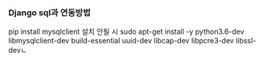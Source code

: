 ### Django sql과 연동방법

pip install mysqlclient
설치 안될 시
sudo apt-get install -y python3.6-dev libmysqlclient-dev build-essential uuid-dev libcap-dev libpcre3-dev libssl-devㄴ
<!--stackedit_data:
eyJoaXN0b3J5IjpbODMwNzQ0Nzc5XX0=
-->